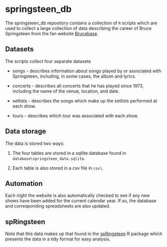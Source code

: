 # springsteen_db

The springsteen_db repository contains a collection of `R` scripts which are used to collect a large collection of data describing the career of Bruce Springsteen from the fan website [Brucebase](http://brucebase.wikidot.com/). 

## Datasets

The scripts collect four separate datasets

- songs - describes information about songs played by or associated with Springsteen, including, in some cases, the album and lyrics.

- concerts - describes all concerts that he has played since 1973, including the name of the venue, location, and date.

- setlists - describes the songs which make up the setlists performed at each show.

- tours - describes which tour was associated with each show.

## Data storage

The data is stored two ways: 

1. The four tables are stored in a sqllite database found in `database\springsteen_data.sqlite`.

2. Each table is also stored in a csv file in `csv\`.

## Automation

Each night the website is also automatically checked to see if any new shows have been added for the current calendar year. If so, the database and corresponding spreadsheets are also updated.

## spRingsteen

Note that this data makes up that found in the [spRingsteen](https://github.com/obrienjoey/spRingsteen) R package which presents the data in a tidy format for easy analysis.
